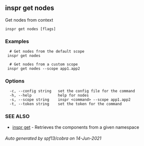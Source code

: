 ## inspr get nodes

Get nodes from context

```
inspr get nodes [flags]
```

### Examples

```
  # Get nodes from the default scope
 inspr get nodes 

  # Get nodes from a custom scope
 inspr get nodes --scope app1.app2

```

### Options

```
  -c, --config string   set the config file for the command
  -h, --help            help for nodes
  -s, --scope string    inspr <command> --scope app1.app2
  -t, --token string    set the token for the command
```

### SEE ALSO

* [inspr get](inspr_get.md)	 - Retrieves the components from a given namespace

###### Auto generated by spf13/cobra on 14-Jun-2021
